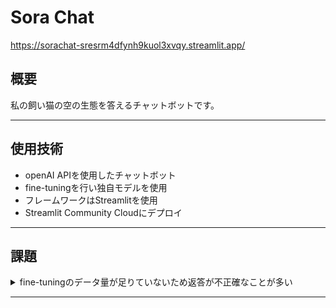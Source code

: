 # Sora Chat
<https://sorachat-sresrm4dfynh9kuol3xvqy.streamlit.app/>

## 概要
私の飼い猫の空の生態を答えるチャットボットです。
***

## 使用技術
* openAI APIを使用したチャットボット
* fine-tuningを行い独自モデルを使用
* フレームワークはStreamlitを使用
* Streamlit Community Cloudにデプロイ
***

## 課題
<details>
<summary>fine-tuningのデータ量が足りていないため返答が不正確なことが多い</summary>

　*単純なデータ量の確保等の工夫が必要*
</details>

***
